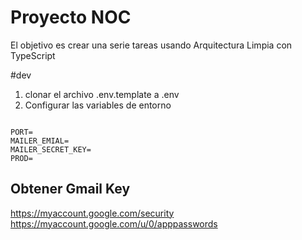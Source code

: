 # Proyecto NOC

El objetivo es crear una serie tareas usando Arquitectura Limpia con TypeScript

#dev

1. clonar el archivo .env.template a .env
2. Configurar las variables de entorno

```

PORT=
MAILER_EMIAL=
MAILER_SECRET_KEY=
PROD=
```

## Obtener Gmail Key

https://myaccount.google.com/security
https://myaccount.google.com/u/0/apppasswords
